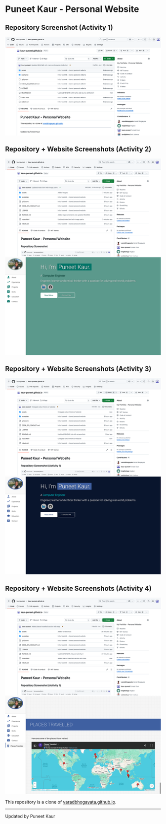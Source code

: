 # Puneet Kaur - Personal Website

## Repository Screenshot (Activity 1)

![Repository Screenshot 1](assets/RepoScreenshot1.png)



## Repository + Website Screenshots (Activity 2)

![Repository Screenshot 2](assets/RepoScreenshot2.png)
![Website Screenshot 1](assets/PersonalWebsiteScreenshot1.png)



## Repository + Website Screenshots (Activity 3)

![Repository Screenshot 3](assets/Repo3.png)
![Website Screenshot 2](assets/Website2.png)



## Repository + Website Screenshots (Activity 4)

![Repository Screenshot 4](assets/Repo4.png)
![Website Screenshot 3](assets/Website3.png)

This repository is a clone of [varadbhogayata.github.io](https://github.com/varadbhogayata/varadbhogayata.github.io).

---
Updated by Puneet Kaur
